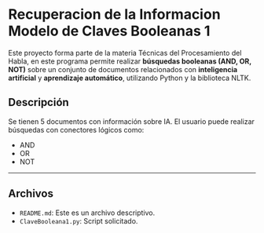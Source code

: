 #  Recuperacion de la Informacion Modelo de Claves Booleanas 1

Este proyecto forma parte de la materia Técnicas del Procesamiento del Habla, en este programa permite realizar **búsquedas booleanas (AND, OR, NOT)** sobre un conjunto de documentos relacionados con **inteligencia artificial** y **aprendizaje automático**, utilizando Python y la biblioteca NLTK.

##  Descripción

Se tienen 5 documentos con información sobre IA. El usuario puede realizar búsquedas con conectores lógicos como:

- AND
- OR
- NOT

---
## Archivos

- `README.md`: Este es un archivo descriptivo.
- `ClaveBooleana1.py`: Script solicitado.
